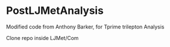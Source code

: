 # PostLJMetAnalysis
Modified code from Anthony Barker, for Tprime trilepton Analysis

Clone repo inside LJMet/Com

